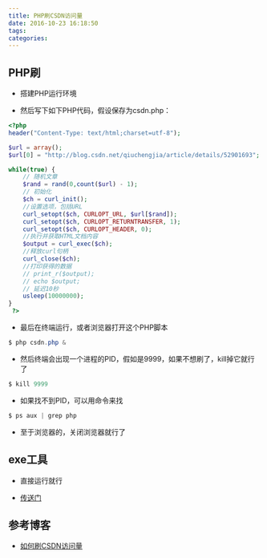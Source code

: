 ```yaml
---
title: PHP刷CSDN访问量
date: 2016-10-23 16:18:50
tags:
categories:
---
```


## PHP刷

- 搭建PHP运行环境

- 然后写下如下PHP代码，假设保存为csdn.php：

```php
<?php
header("Content-Type: text/html;charset=utf-8");

$url = array();
$url[0] = "http://blog.csdn.net/qiuchengjia/article/details/52901693";

while(true) {
    // 随机文章
    $rand = rand(0,count($url) - 1);
    // 初始化
    $ch = curl_init();
    //设置选项，包括URL
    curl_setopt($ch, CURLOPT_URL, $url[$rand]);
    curl_setopt($ch, CURLOPT_RETURNTRANSFER, 1);
    curl_setopt($ch, CURLOPT_HEADER, 0);
    //执行并获取HTML文档内容
    $output = curl_exec($ch);
    //释放curl句柄
    curl_close($ch);
    //打印获得的数据
    // print_r($output);
    // echo $output;
    // 延迟10秒
    usleep(10000000);
}
 ?>
 ```

- 最后在终端运行，或者浏览器打开这个PHP脚本

```java
$ php csdn.php &
```

- 然后终端会出现一个进程的PID，假如是9999，如果不想刷了，kill掉它就行了

```java
$ kill 9999
```

- 如果找不到PID，可以用命令来找

```java
$ ps aux | grep php
```

- 至于浏览器的，关闭浏览器就行了

<!-- more -->

## exe工具

- 直接运行就行

- [传送门](http://oe7guoyyy.bkt.clouddn.com/csdn.exe)

## 参考博客

- [如何刷CSDN访问量](https://github.com/fengyuanzemin/blog-markdown/blob/master/%E5%A6%82%E4%BD%95%E5%88%B7CSDN%E8%AE%BF%E9%97%AE%E9%87%8F.md)